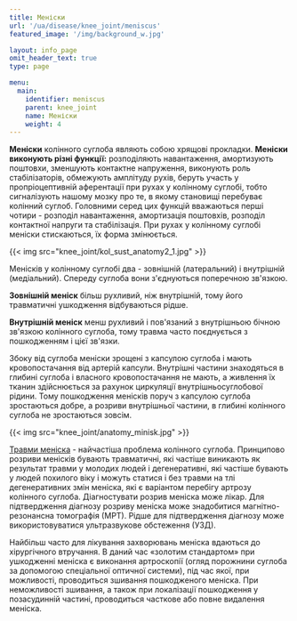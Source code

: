 ```yaml
---
title: Меніски
url: '/ua/disease/knee_joint/meniscus'
featured_image: '/img/background_w.jpg'

layout: info_page
omit_header_text: true
type: page

menu:
  main:
    identifier: meniscus
    parent: knee_joint
    name: Меніски
    weight: 4
---
```


**Меніски** колінного суглоба являють собою хрящові прокладки. **Меніски виконують різні функції:** розподіляють
навантаження, амортизують поштовхи, зменшують контактне напруження, виконують роль стабілізаторів, обмежують амплітуду
рухів, беруть участь у пропріоцептивній аферентації при рухах у колінному суглобі, тобто сигналізують нашому мозку про
те, в якому становищі перебуває колінний суглоб. Головними серед цих функцій вважаються перші чотири - розподіл
навантаження, амортизація поштовхів, розподіл контактної напруги та стабілізація. При рухах у колінному суглобі меніски
стискаються, їх форма змінюється.

{{< img src="knee_joint/kol_sust_anatomy2_1.jpg" >}}

Менісків у колінному суглобі два - зовнішній (латеральний) і внутрішній (медіальний). Спереду суглоба вони з'єднуються
поперечною зв'язкою.

**Зовнішній меніск** більш рухливий, ніж внутрішній, тому його травматичні ушкодження відбуваються рідше.

**Внутрішній меніск** менш рухливий і пов'язаний з внутрішньою бічною зв'язкою колінного суглоба, тому травма часто
поєднується з пошкодженням і цієї зв'язки.

Збоку від суглоба меніски зрощені з капсулою суглоба і мають кровопостачання від артерій капсули. Внутрішні частини
знаходяться в глибині суглоба і власного кровопостачання не мають, а живлення їх тканин здійснюється за рахунок
циркуляції внутрішньосуглобової рідини. Тому пошкодження менісків поруч з капсулою суглоба зростаються добре, а розриви
внутрішньої частини, в глибині колінного суглоба не зростаються зовсім.

{{< img src="knee_joint/anatomy_minisk.jpg" >}}

[Травми меніска](/ua/disease/knee_joint/menisca_injury/) - найчастіша проблема колінного суглоба. Принципово розриви менісків бувають травматичні, які частіше
виникають як результат травми у молодих людей і дегенеративні, які частіше бувають у людей похилого віку і можуть
статися і без травми на тлі дегенеративних змін меніска, які є варіантом перебігу артрозу колінного суглоба.
Діагностувати розрив меніска може лікар. Для підтвердження діагнозу розриву меніска може знадобитися магнітно-резонансна
томографія (МРТ). Рідше для підтвердження діагнозу може використовуватися ультразвукове обстеження (УЗД).

Найбільш часто для лікування захворювань меніска вдаються до хірургічного втручання. В даний час «золотим стандартом»
при ушкодженні меніска є виконання артроскопії (огляд порожнини суглоба за допомогою спеціальної оптичної системи), під
час якої, при можливості, проводиться зшивання пошкодженого меніска. При неможливості зшивання, а також при локалізації
пошкодження у позасудинній частині, проводиться часткове або повне видалення меніска.
